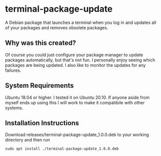 # terminal-package-update

A Debian package that launches a terminal when you log in and updates all of your packages and removes obsolete packages.

## Why was this created?

Of course you could just configure your package manager to update packages automatically, but that's not fun. I personally enjoy seeing which packages are being updated. I also like to monitor the updates for any failures.

## System Requirements

Ubuntu 18.04 or higher. I tested it on Ubuntu 20.10. If anyone aside from myself ends up using this I will work to make it compatibile with other systems.

## Installation Instructions

Download releases/terminal-package-update_1.0.0.deb to your working directory and then run

```shell
sudo apt install ./terminal-package-update_1.0.0.deb
```
